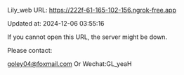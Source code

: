 Lily_web URL: https://222f-61-165-102-156.ngrok-free.app

Updated at: 2024-12-06 03:55:16

If you cannot open this URL, the server might be down.

Please contact: 

goley04@foxmail.com Or Wechat:GL_yeaH